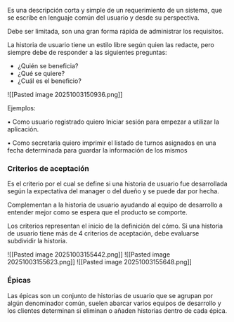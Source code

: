 
Es una descripción corta y simple de un requerimiento de un sistema, que se escribe en lenguaje común del usuario y desde su perspectiva.

Debe ser limitada, son una gran forma rápida de administrar los requisitos. 

La historia de usuario tiene un estilo libre según quien las redacte, pero siempre debe de responder a las siguientes preguntas:

- ¿Quién se beneficia?
- ¿Qué se quiere?
- ¿Cuál es el beneficio?

![[Pasted image 20251003150936.png]]

Ejemplos:

▪ Como usuario registrado quiero Iniciar sesión para empezar a utilizar la aplicación.

▪ Como secretaria quiero imprimir el listado de turnos asignados en una fecha determinada para guardar la información de los mismos

### Criterios de aceptación 

Es el criterio por el cual se define si una historia de usuario fue desarrollada según la expectativa del manager o del dueño y se puede dar por hecha.

Complementan a la historia de usuario ayudando al equipo de desarrollo  a entender mejor como se espera que el producto se comporte.

Los criterios representan el inicio de la definición del cómo. Si una historia de usuario tiene más de 4 criterios de aceptación, debe evaluarse subdividir la historia.

![[Pasted image 20251003155442.png]]
![[Pasted image 20251003155623.png]]
![[Pasted image 20251003155648.png]]

### Épicas

Las épicas son un conjunto de historias de usuario que se agrupan por algún denominador común, suelen abarcar varios equipos de desarrollo y los clientes determinan si eliminan o añaden historias dentro de cada épica.

